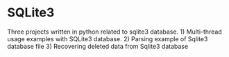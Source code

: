 # SQLite3
Three projects written in python related to sqlite3 database. 1) Multi-thread usage examples with SQLite3 database. 2) Parsing example of Sqlite3 database file 3) Recovering deleted data from Sqlite3 database
